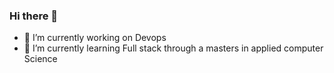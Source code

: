 ### Hi there 👋



- 🔭 I’m currently working on Devops
- 🌱 I’m currently learning Full stack through a masters in applied computer Science

